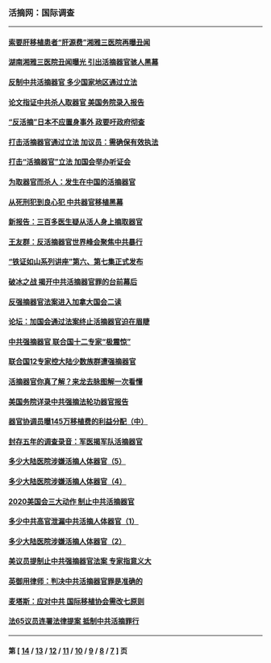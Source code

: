 ### 活摘网：国际调查
---
#### [索要肝移植患者“肝源费”湘雅三医院再曝丑闻](../../pages/nf5947/n14055320.md?10050430) 
#### [湖南湘雅三医院丑闻曝光 引出活摘器官骇人黑幕](../../pages/nf5947/n14051847.md?10050430) 
#### [反制中共活摘器官 多少国家地区通过立法](../../pages/nf5947/n14009863.md?10050430) 
#### [论文指证中共杀人取器官 美国务院录入报告](../../pages/nf5947/n13999890.md?10050430) 
#### [“反活摘”日本不应置身事外 政要吁政府彻查](../../pages/nf5947/n13971188.md?10050430) 
#### [打击活摘器官通过立法 加议员：需确保有效执法](../../pages/nf5947/n13886356.md?10050430) 
#### [打击“活摘器官”立法 加国会举办听证会](../../pages/nf5947/n13869362.md?10050430) 
#### [为取器官而杀人：发生在中国的活摘器官](../../pages/nf5947/n13794731.md?10050430) 
#### [从死刑犯到良心犯 中共器官移植黑幕](../../pages/nf5947/n13764669.md?10050430) 
#### [新报告：三百多医生疑从活人身上摘取器官](../../pages/nf5947/n13703044.md?10050430) 
#### [王友群：反活摘器官世界峰会聚焦中共暴行](../../pages/nf5947/n13250738.md?10050430) 
#### [“铁证如山系列讲座”第六、第七集正式发布](../../pages/nf5947/n13106287.md?10050430) 
#### [破冰之战 揭开中共活摘器官罪的台前幕后](../../pages/nf5947/n13082457.md?10050430) 
#### [反强摘器官法案进入加拿大国会二读](../../pages/nf5947/n13033450.md?10050430) 
#### [论坛：加国会通过法案终止活摘器官迫在眉睫](../../pages/nf5947/n13029839.md?10050430) 
#### [中共强摘器官 联合国十二专家“极震惊”](../../pages/nf5947/n13024313.md?10050430) 
#### [联合国12专家控大陆少数族群遭强摘器官](../../pages/nf5947/n13023877.md?10050430) 
#### [活摘器官你真了解？来龙去脉图解一次看懂](../../pages/nf5947/n13013820.md?10050430) 
#### [美国务院详录中共强摘法轮功器官报告](../../pages/nf5947/n12944519.md?10050430) 
#### [器官协调员曝145万移植费的利益分配（中）](../../pages/nf5947/n12894547.md?10050430) 
#### [封存五年的调查录音：军医揭军队活摘器官](../../pages/nf5947/n12798692.md?10050430) 
#### [多少大陆医院涉嫌活摘人体器官（5）](../../pages/nf5947/n12768383.md?10050430) 
#### [多少大陆医院涉嫌活摘人体器官（4）](../../pages/nf5947/n12664434.md?10050430) 
#### [2020美国会三大动作 制止中共活摘器官](../../pages/nf5947/n12682004.md?10050430) 
#### [多少中共高官泄漏中共活摘人体器官（1）](../../pages/nf5947/n12671234.md?10050430) 
#### [多少大陆医院涉嫌活摘人体器官（2）](../../pages/nf5947/n12655589.md?10050430) 
#### [美议员提制止中共强摘器官法案 专家指意义大](../../pages/nf5947/n12630561.md?10050430) 
#### [英御用律师：判决中共活摘器官罪是准确的](../../pages/nf5947/n12580740.md?10050430) 
#### [麦塔斯：应对中共 国际移植协会需改七原则](../../pages/nf5947/n12514711.md?10050430) 
#### [法65议员连署法律提案 抵制中共活摘罪行](../../pages/nf5947/n12437047.md?10050430) 

---
#### 第 [ [14](./14.md?10050430) / [13](./13.md?10050430) / [12](./12.md?10050430) / [11](./11.md?10050430) / [10](./10.md?10050430) / [9](./9.md?10050430) / [8](./8.md?10050430) / [7](./7.md?10050430) ] 页
